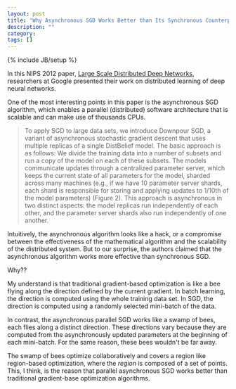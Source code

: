 ```yaml
---
layout: post
title: "Why Asynchronous SGD Works Better than Its Synchronous Counterpart?"
description: ""
category:
tags: []
---
```

{% include JB/setup %}

In this NIPS 2012 paper,
[Large Scale Distributed Deep Networks](http://books.nips.cc/papers/files/nips25/NIPS2012_0598.pdf),
researchers at Google presented their work on distributed learning of
deep neural networks.

One of the most interesting points in this paper is the asynchronous
SGD algorithm, which enables a parallel (distributed) software
architecture that is scalable and can make use of thousands CPUs.

> To apply SGD to large data sets, we introduce Downpour SGD, a
variant of asynchronous stochastic gradient descent that uses multiple
replicas of a single DistBelief model. The basic approach is as
follows: We divide the training data into a number of subsets and run
a copy of the model on each of these subsets. The models communicate
updates through a centralized parameter server, which keeps the
current state of all parameters for the model, sharded across many
machines (e.g., if we have 10 parameter server shards, each shard is
responsible for storing and applying updates to 1/10th of the model
parameters) (Figure 2). This approach is asynchronous in two distinct
aspects: the model replicas run independently of each other, and the
parameter server shards also run independently of one another.

Intuitively, the asynchronous algorithm looks like a hack, or a
compromise between the effectiveness of the mathematical algorithm and
the scalability of the distributed system.  But to our surprise, the
authors claimed that the asynchronous algorithm works more effective
than synchronous SGD.

Why??

My understand is that traditional gradient-based optimization is like
a bee flying along the direction defined by the current gradient.  In
batch learning, the direction is computed using the whole training
data set.  In SGD, the direction is computed using a randomly selected
mini-batch of the data.

In contrast, the asynchronous parallel SGD works like a swamp of bees,
each flies along a distinct direction.  These directions vary because
they are computed from the asynchronously updated parameters at the
beginning of each mini-batch.  For the same reason, these bees
wouldn't be far away.

The swamp of bees optimize collaboratively and covers a region like
region-based optimization, where the *region* is composed of a set of
points.  This, I think, is the reason that parallel asynchronous SGD
works better than traditional gradient-base optimization algorithms.
